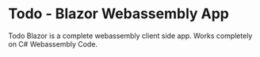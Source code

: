 # Todo - Blazor Webassembly App
Todo Blazor is a complete webassembly client side app.
Works completely on C# Webassembly Code.
